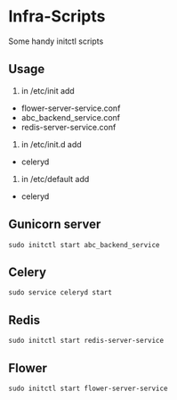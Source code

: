 # Infra-Scripts
Some handy initctl scripts

## Usage

1. in /etc/init add
  - flower-server-service.conf
  - abc_backend_service.conf
  - redis-server-service.conf
1. in /etc/init.d add
  - celeryd
1. in /etc/default add
  - celeryd

## Gunicorn server
```
sudo initctl start abc_backend_service
```

## Celery
```
sudo service celeryd start
```

## Redis
```
sudo initctl start redis-server-service
```

## Flower
```
sudo initctl start flower-server-service 
```
